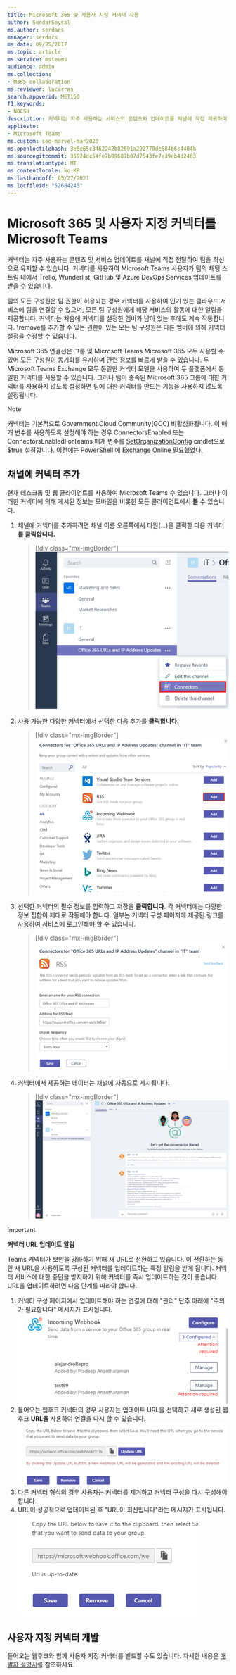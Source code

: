 ```yaml
---
title: Microsoft 365 및 사용자 지정 커넥터 사용
author: SerdarSoysal
ms.author: serdars
manager: serdars
ms.date: 09/25/2017
ms.topic: article
ms.service: msteams
audience: admin
ms.collection:
- M365-collaboration
ms.reviewer: lucarras
search.appverid: MET150
f1.keywords:
- NOCSH
description: 커넥터는 자주 사용하는 서비스의 콘텐츠와 업데이트를 채널에 직접 제공하여 팀을 최신 상태로 유지합니다.
appliesto:
- Microsoft Teams
ms.custom: seo-marvel-mar2020
ms.openlocfilehash: 3e6e65c3462242b82691a292770de684b6c4404b
ms.sourcegitcommit: 36924dc54fe7b09607b07d7543fe7e39eb4d2483
ms.translationtype: MT
ms.contentlocale: ko-KR
ms.lasthandoff: 05/27/2021
ms.locfileid: "52684245"
---
```

# <a name="use-microsoft-365-and-custom-connectors-in-microsoft-teams"></a>Microsoft 365 및 사용자 지정 커넥터를 Microsoft Teams

커넥터는 자주 사용하는 콘텐츠 및 서비스 업데이트를 채널에 직접 전달하여 팀을 최신으로 유지할 수 있습니다. 커넥터를 사용하여 Microsoft Teams 사용자가 팀의 채팅 스트림 내에서 Trello, Wunderlist, GitHub 및 Azure DevOps Services 업데이트를 받을 수 있습니다.

팀의 모든 구성원은 팀 권한이 허용되는 경우 커넥터를 사용하여 인기 있는 클라우드 서비스에 팀을 연결할 수 있으며, 모든 팀 구성원에게 해당 서비스의 활동에 대한 알림을 제공합니다. 커넥터는 처음에 커넥터를 설정한 멤버가 남아 있는 후에도 계속 작동합니다. \remove를 추가할 수 있는 권한이 있는 모든 팀 구성원은 다른 멤버에 의해 커넥터 설정을 수정할 수 있습니다.

Microsoft 365 연결선은 그룹 및 Microsoft Teams Microsoft 365 모두 사용할 수 있어 모든 구성원이 동기화를 유지하며 관련 정보를 빠르게 받을 수 있습니다. 두 Microsoft Teams Exchange 모두 동일한 커넥터 모델을 사용하여 두 플랫폼에서 동일한 커넥터를 사용할 수 있습니다. 그러나 팀이 종속된 Microsoft 365 그룹에 대한 커넥터를 사용하지 않도록 설정하면 팀에 대한 커넥터를 만드는 기능을 사용하지 않도록 설정됩니다.

> [!NOTE]
> 커넥터는 기본적으로 Government Cloud Community(GCC) 비활성화됩니다. 이 매개 변수를 사용하도록 설정해야 하는 경우 ConnectorsEnabled 또는 ConnectorsEnabledForTeams 매개 변수를 [SetOrganizationConfig](/powershell/module/exchange/set-organizationconfig?view=exchange-ps) cmdlet으로 $true 설정합니다. 이전에는 PowerShell 에 [Exchange Online 필요했었다.](/powershell/exchange/connect-to-exchange-online-powershell?view=exchange-ps)

## <a name="add-a-connector-to-a-channel"></a>채널에 커넥터 추가

현재 데스크톱 및 웹 클라이언트를 사용하여 Microsoft Teams 수 있습니다. 그러나 이러한 커넥터에 의해 게시된 정보는 모바일을 비롯한 모든 클라이언트에서 **볼** 수 있습니다.

1. 채널에 커넥터를 추가하려면 채널  이름 오른쪽에서 타원(...)을 클릭한 다음 커넥터 **를 클릭합니다.**

    > [!div class="mx-imgBorder"]
    > ![커넥터 옵션을 Teams 인터페이스의 스크린샷입니다.](media/Use_Office_365_and_custom_connectors_in_Microsoft_Teams_image1.png)

2. 사용 가능한 다양한 커넥터에서 선택한 다음 추가를 **클릭합니다.**

    > [!div class="mx-imgBorder"]
    > ![사용 가능한 커넥터를 보여주는 커넥터 대화 상자의 스크린샷입니다.](media/Use_Office_365_and_custom_connectors_in_Microsoft_Teams_image2.png)

3. 선택한 커넥터의 필수 정보를 입력하고 저장을 **클릭합니다.** 각 커넥터에는 다양한 정보 집합이 제대로 작동해야 합니다. 일부는 커넥터 구성 페이지에 제공된 링크를 사용하여 서비스에 로그인해야 할 수 있습니다.

    > [!div class="mx-imgBorder"]
    > ![RSS 커넥터에 대한 구성 페이지의 스크린샷입니다.](media/Use_Office_365_and_custom_connectors_in_Microsoft_Teams_image3.png)

4. 커넥터에서 제공하는 데이터는 채널에 자동으로 게시됩니다.

    > [!div class="mx-imgBorder"]
    > ![채널에서 Teams 표시하는 인터페이스의 스크린샷.](media/Use_Office_365_and_custom_connectors_in_Microsoft_Teams_image4.png)

<!---Delete this section after customer migration to new Webhook URL is complete--->
> [!IMPORTANT]
> **커넥터 URL 업데이트 알림**
>
> Teams 커넥터가 보안을 강화하기 위해 새 URL로 전환하고 있습니다. 이 전환하는 동안 새 URL을 사용하도록 구성된 커넥터를 업데이트하는 특정 알림을 받게 됩니다. 커넥터 서비스에 대한 중단을 방지하기 위해 커넥터를 즉시 업데이트하는 것이 좋습니다. URL을 업데이트하려면 다음 단계를 따라야 합니다.
> 1. 커넥터 구성 페이지에서 업데이트해야 하는 연결에 대해 "관리" 단추 아래에 "주의가 필요합니다" 메시지가 표시됩니다.
> !["주의가 필요" 메시지 스크린샷.](media/Teams_Attention_Required_message.png)
> 2. 들어오는 웹후크 커넥터의 경우 사용자는 업데이트 URL을 선택하고 새로 생성된 웹후크 **URL을** 사용하여 연결을 다시 할 수 있습니다.
> !["URL 업데이트" 단추의 스크린샷.](media/Teams_update_URL_button.png)
> 3. 다른 커넥터 형식의 경우 사용자는 커넥터를 제거하고 커넥터 구성을 다시 구성해야 합니다.
> 4. URL이 성공적으로 업데이트된 후 "URL이 최신입니다"라는 메시지가 표시됩니다.
> !["URL은 최신" 메시지 스크린샷입니다.](media/Teams_URL_up_to_date.png)


## <a name="develop-custom-connectors"></a>사용자 지정 커넥터 개발


들어오는 웹후크와 함께 사용자 지정 커넥터를 빌드할 수도 있습니다. 자세한 내용은 [개발자 설명서](/microsoftteams/platform/webhooks-and-connectors/what-are-webhooks-and-connectors)를 참조하세요.
